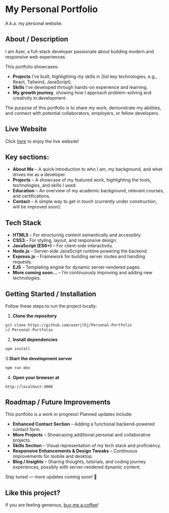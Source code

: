 # My Personal Portfolio 
A.k.a. my personal website.

## About / Description
I am Azer, a full-stack developer passionate about building modern and responsive web experiences.  

This portfolio showcases:
- **Projects** I’ve built, highlighting my skills in [list key technologies, e.g., React, Tailwind, JavaScript].  
- **Skills** I’ve developed through hands-on experience and learning.  
- **My growth journey**, showing how I approach problem-solving and creativity in development.  

The purpose of this portfolio is to share my work, demonstrate my abilities, and connect with potential collaborators, employers, or fellow developers.

## Live Website
Click [here](personal-portfolio-production-3b12.up.railway.app) to enjoy the live website!

## Key sections: 
- **About Me** – A quick introduction to who I am, my background, and what drives me as a developer.  
- **Projects** – A showcase of my featured work, highlighting the tools, technologies, and skills I used.  
- **Education** – An overview of my academic background, relevant courses, and certifications.  
- **Contact** – A simple way to get in touch (currently under construction, will be improved soon).  

## Tech Stack
- **HTML5** – For structuring content semantically and accessibly.  
- **CSS3** – For styling, layout, and responsive design.  
- **JavaScript (ES6+)** – For client-side interactivity.  
- **Node.js** – Server-side JavaScript runtime powering the backend.  
- **Express.js** – Framework for building server routes and handling requests.  
- **EJS** – Templating engine for dynamic server-rendered pages.  
- **More coming soon…** – I’m continuously improving and adding new technologies.

## Getting Started / Installation

Follow these steps to run the project locally:

1. **Clone the repository**
```bash
git clone https://github.com/azerjlhj/Personal-Portfolio
cd Personal-Portfolio
```

2. **Install dependencies**
```bash
npm install
```
   
3.**Start the development server** 
```bash
npm run dev
```
   
4. **Open your browser at**
```arduino
http://localhost:3000
```

## Roadmap / Future Improvements

This portfolio is a work in progress! Planned updates include:

- **Enhanced Contact Section** – Adding a functional backend-powered contact form.  
- **More Projects** – Showcasing additional personal and collaborative projects.  
- **Skills Section** – Visual representation of my tech stack and proficiency.  
- **Responsive Enhancements & Design Tweaks** – Continuous improvements for mobile and desktop.  
- **Blog / Insights** – Sharing thoughts, tutorials, and coding journey experiences, possibly with server-rendered dynamic content.

Stay tuned — more updates coming soon! 🚀

## Like this project?

If you are feeling generous, [buy me a coffee](https://buymeacoffee.com/azerjlhj)!


